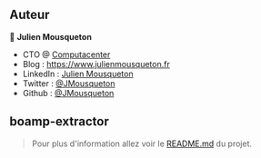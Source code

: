  
## Auteur 

👤 **Julien Mousqueton**

* CTO @ [Computacenter](https://www.computacenter.com)
* Blog : <https://www.julienmousqueton.fr>
* LinkedIn : [Julien Mousqueton](https://linkedin.com/in/julienmousqueton)
* Twitter : [@JMousqueton](https://twitter.com/JMousqueton)
* Github : [@JMousqueton](https://github.com/JMousqueton)


## boamp-extractor 

> Pour plus d'information allez voir le [README.md](https://github.com/jmousqueton/boamp-extractor#readme) du projet. 